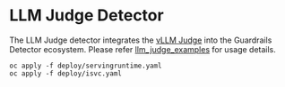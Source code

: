 # LLM Judge Detector

The LLM Judge detector integrates the [vLLM Judge](https://github.com/trustyai-explainability/vllm_judge) into the Guardrails Detector ecosystem. Please refer [llm_judge_examples](docs/llm_judge_examples.md) for usage details.

```
oc apply -f deploy/servingruntime.yaml
oc apply -f deploy/isvc.yaml
```